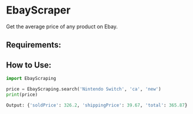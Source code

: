 # EbayScraper
Get the average price of any product on Ebay.

## Requirements: ##

## How to Use: ##
```PYTHON
import EbayScraping

price = EbayScraping.search('Nintendo Switch', 'ca', 'new')
print(price)
```
```PYTHON
Output: {'soldPrice': 326.2, 'shippingPrice': 39.67, 'total': 365.87}
```

